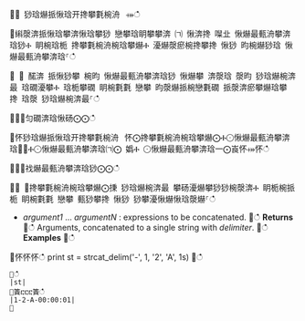 ਍⌀ 猀琀爀挀愀琀开搀攀氀椀洀⠀⤀ഀഀ
਍䌀漀渀挀愀琀攀渀愀琀攀猀 戀攀琀眀攀攀渀 ㈀ 愀渀搀 㘀㐀 愀爀最甀洀攀渀琀猀Ⰰ 眀椀琀栀 搀攀氀椀洀椀琀攀爀Ⰰ 瀀爀漀瘀椀搀攀搀 愀猀 昀椀爀猀琀 愀爀最甀洀攀渀琀⸀ഀഀ
਍ ⨀ 䤀渀 挀愀猀攀 椀昀 愀爀最甀洀攀渀琀猀 愀爀攀 渀漀琀 漀昀 猀琀爀椀渀最 琀礀瀀攀Ⰰ 琀栀攀礀 眀椀氀氀 戀攀 昀漀爀挀椀戀氀礀 挀漀渀瘀攀爀琀攀搀 琀漀 猀琀爀椀渀最⸀ഀഀ
਍⨀⨀匀礀渀琀愀砀⨀⨀ഀഀ
਍怀猀琀爀挀愀琀开搀攀氀椀洀⠀怀⨀搀攀氀椀洀椀琀攀爀⨀Ⰰ⨀愀爀最甀洀攀渀琀㄀⨀Ⰰ⨀愀爀最甀洀攀渀琀㈀⨀ 嬀Ⰰ ⨀愀爀最甀洀攀渀琀一⨀崀怀⤀怀ഀഀ
਍⨀⨀䄀爀最甀洀攀渀琀猀⨀⨀ഀഀ
਍⨀ ⨀搀攀氀椀洀椀琀攀爀⨀㨀 猀琀爀椀渀最 攀砀瀀爀攀猀猀椀漀渀Ⰰ 眀栀椀挀栀 眀椀氀氀 戀攀 甀猀攀搀 愀猀 猀攀瀀愀爀愀琀漀爀⸀ഀഀ
* *argument1* ... *argumentN* : expressions to be concatenated.਍ഀഀ
**Returns**਍ഀഀ
Arguments, concatenated to a single string with *delimiter*.਍ഀഀ
**Examples**਍ഀഀ
<!-- csl -->਍怀怀怀ഀഀ
print st = strcat_delim('-', 1, '2', 'A', 1s)਍ഀഀ
```਍ഀഀ
|st|਍簀ⴀⴀⴀ簀ഀഀ
|1-2-A-00:00:01|਍